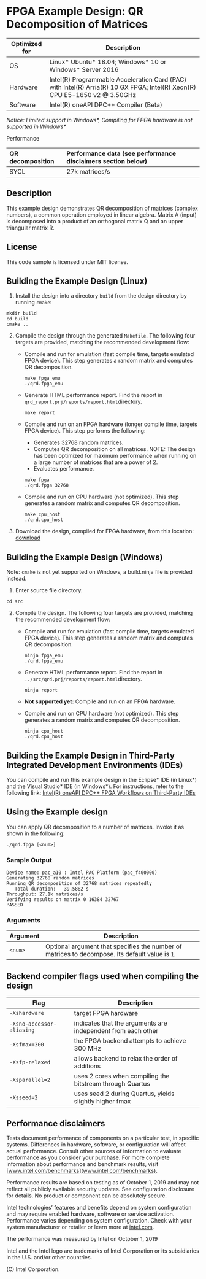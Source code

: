 # FPGA Example Design: QR Decomposition of Matrices

| Optimized for                     | Description
---                                 |---
| OS                                | Linux* Ubuntu* 18.04; Windows* 10 or Windows* Server 2016
| Hardware                          | Intel(R) Programmable Acceleration Card (PAC) with Intel(R) Arria(R) 10 GX FPGA; Intel(R) Xeon(R) CPU E5-1650 v2 @ 3.50GHz
| Software                          | Intel(R) oneAPI DPC++ Compiler (Beta)

_Notice: Limited support in Windows*, Compiling for FPGA hardware is not supported in Windows*_

Performance 

| QR decomposition                  | Performance data (see performance disclaimers section below)
|:---                               |:---
| SYCL                              | 27k matrices/s

## Description

This example design demonstrates QR decomposition of matrices (complex numbers), a common operation employed in linear algebra. Matrix A (input) is decomposed into a product of an orthogonal matrix Q and an upper triangular matrix R.

## License  
This code sample is licensed under MIT license.

## Building the Example Design (Linux)

1. Install the design into a directory `build` from the design directory by running `cmake`:

```
mkdir build
cd build
cmake ..
```

2. Compile the design through the generated `Makefile`. The following four targets are provided, matching the recommended development flow:

    * Compile and run for emulation (fast compile time, targets emulated FPGA device). This step generates a random matrix and computes QR decomposition.

       ```
       make fpga_emu
       ./qrd.fpga_emu 
       ```

    * Generate HTML performance report. Find the report in `qrd_report.prj/reports/report.html`directory.

       ```
       make report
       ``` 

    * Compile and run on an FPGA hardware (longer compile time, targets FPGA device). This step performs the following:
      * Generates 32768 random matrices.
      * Computes QR decomposition on all matrices. NOTE: The design has been optimized for maximum performance when running on a large number of matrices that are a power of 2.
      * Evaluates performance.

       ```
       make fpga 
       ./qrd.fpga 32768 
       ```
       
    * Compile and run on CPU hardware (not optimized). This step generates a random matrix and computes QR decomposition.

       ```
       make cpu_host
       ./qrd.cpu_host 
       ```
3. Download the design, compiled for FPGA hardware, from this location: [download](https://www.intel.com/content/dam/altera-www/global/en_US/others/support/examples/download/qrd.fpga)

## Building the Example Design (Windows)

Note: `cmake` is not yet supported on Windows, a build.ninja file is provided instead. 

1. Enter source file directory.

```
cd src
```

2. Compile the design. The following four targets are provided, matching the recommended development flow:

    * Compile and run for emulation (fast compile time, targets emulated FPGA device). This step generates a random matrix and computes QR decomposition.

       ```
       ninja fpga_emu
       ./qrd.fpga_emu 
       ```

    * Generate HTML performance report. Find the report in `../src/qrd.prj/reports/report.html`directory.

       ```
       ninja report
       ``` 

    * **Not supported yet:** Compile and run on an FPGA hardware.

    * Compile and run on CPU hardware (not optimized). This step generates a random matrix and computes QR decomposition.

       ```
       ninja cpu_host
       ./qrd.cpu_host 
       ```

## Building the Example Design in Third-Party Integrated Development Environments (IDEs)

You can compile and run this example design in the Eclipse* IDE (in Linux*) and the Visual Studio* IDE (in Windows*). For instructions, refer to the following link: [Intel(R) oneAPI DPC++ FPGA Workflows on Third-Party IDEs](https://software.intel.com/en-us/articles/intel-oneapi-dpcpp-fpga-workflow-on-ide)

## Using the Example design
You can apply QR decomposition to a number of matrices. Invoke it as shown in the following: 

```
./qrd.fpga [<num>]
```

### Sample Output

```
Device name: pac_a10 : Intel PAC Platform (pac_f400000)
Generating 32768 random matrices
Running QR decomposition of 32768 matrices repeatedly
   Total duration:   39.5882 s
Throughput: 27.1k matrices/s
Verifying results on matrix 0 16384 32767
PASSED
```

### Arguments

| Argument | Description
---        |---
| `<num>`  | Optional argument that specifies the number of matrices to decompose. Its default value is `1`.

## Backend compiler flags used when compiling the design 

| Flag | Description
---    |---
`-Xshardware` | target FPGA hardware
`-Xsno-accessor-aliasing` | indicates that the arguments are independent from each other
`-Xsfmax=300` | the FPGA backend attempts to achieve 300 MHz
`-Xsfp-relaxed` | allows backend to relax the order of additions 
`-Xsparallel=2` | uses 2 cores when compiling the bitstream through Quartus
`-Xsseed=2` | uses seed 2 during Quartus, yields slightly higher fmax


## Performance disclaimers

Tests document performance of components on a particular test, in specific systems. Differences in hardware, software, or configuration will affect actual performance. Consult other sources of information to evaluate performance as you consider your purchase.  For more complete information about performance and benchmark results, visit [www.intel.com/benchmarks](www.intel.com/benchmarks).

Performance results are based on testing as of October 1, 2019 and may not reflect all publicly available security updates.  See configuration disclosure for details.  No product or component can be absolutely secure.

Intel technologies’ features and benefits depend on system configuration and may require enabled hardware, software or service activation. Performance varies depending on system configuration. Check with your system manufacturer or retailer or learn more at [intel.com](www.intel.com).

The performance was measured by Intel on October 1, 2019

Intel and the Intel logo are trademarks of Intel Corporation or its subsidiaries in the U.S. and/or other countries.

(C) Intel Corporation.
      
